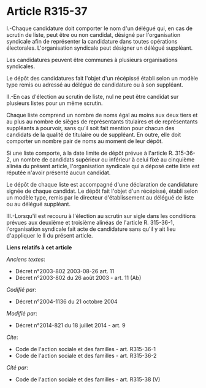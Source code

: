 # Article R315-37

I.-Chaque candidature doit comporter le nom d'un délégué qui, en cas de scrutin de liste, peut être ou non candidat, désigné
par l'organisation syndicale afin de représenter la candidature dans toutes opérations électorales. L'organisation syndicale
peut désigner un délégué suppléant. 

Les candidatures peuvent être communes à plusieurs organisations syndicales. 

Le dépôt des candidatures fait l'objet d'un récépissé établi selon un modèle type remis ou adressé au délégué de candidature
ou à son suppléant. 

II.-En cas d'élection au scrutin de liste, nul ne peut être candidat sur plusieurs listes pour un même scrutin. 

Chaque liste comprend un nombre de noms égal au moins aux deux tiers et au plus au nombre de sièges de représentants
titulaires et de représentants suppléants à pourvoir, sans qu'il soit fait mention pour chacun des candidats de la qualité de
titulaire ou de suppléant. En outre, elle doit comporter un nombre pair de noms au moment de leur dépôt. 

Si une liste comporte, à la date limite de dépôt prévue à l'article R. 315-36-2, un nombre de candidats supérieur ou
inférieur à celui fixé au cinquième alinéa du présent article, l'organisation syndicale qui a déposé cette liste est réputée
n'avoir présenté aucun candidat. 

Le dépôt de chaque liste est accompagné d'une déclaration de candidature signée de chaque candidat. Le dépôt fait l'objet
d'un récépissé, établi selon un modèle type, remis par le directeur d'établissement au délégué de liste ou au délégué
suppléant. 

III.-Lorsqu'il est recouru à l'élection au scrutin sur sigle dans les conditions prévues aux deuxième et troisième alinéas de
l'article R. 315-36-1, l'organisation syndicale fait acte de candidature sans qu'il y ait lieu d'appliquer le II du présent
article.

**Liens relatifs à cet article**

_Anciens textes_:

  - Décret n°2003-802 2003-08-26 art. 11
  - Décret n°2003-802 du 26 août 2003 - art. 11 (Ab)

_Codifié par_:

  - Décret n°2004-1136 du 21 octobre 2004

_Modifié par_:

  - Décret n°2014-821 du 18 juillet 2014 - art. 9

_Cite_:

  - Code de l'action sociale et des familles - art. R315-36-1
  - Code de l'action sociale et des familles - art. R315-36-2

_Cité par_:

  - Code de l'action sociale et des familles - art. R315-38 (V)
